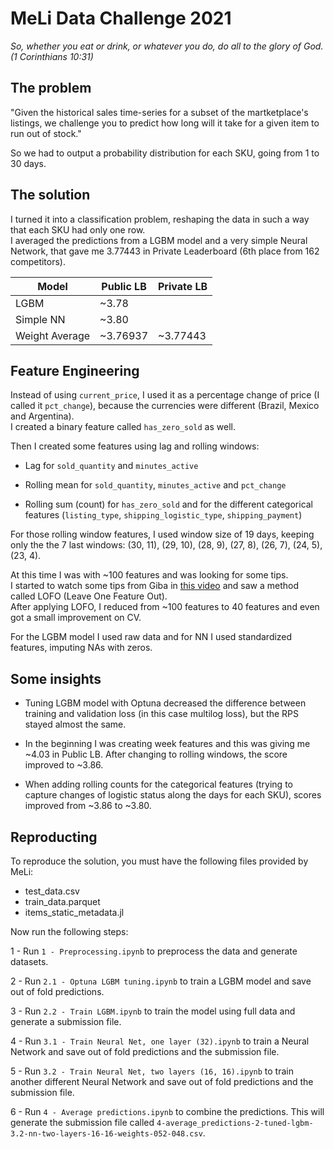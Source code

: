 # MeLi Data Challenge 2021

*So, whether you eat or drink, or whatever you do, do all to the glory of God. (1 Corinthians 10:31)*

## The problem   
"Given the historical sales time-series for a subset of the martketplace's listings, we challenge you to predict how long will it take for a given item to run out of stock."     

So we had to output a probability distribution for each SKU, going from 1 to 30 days.   


## The solution    
I turned it into a classification problem, reshaping the data in such a way that
each SKU had only one row.    
I averaged the predictions from a LGBM model and a very simple Neural Network, that gave me 3.77443 in Private Leaderboard (6th place from 162 competitors).    
     

| Model     	    | Public LB 	| Private LB 	|
|-------------------|---------------|---------------|
| LGBM      	    | ~3.78     	|           	|
| Simple NN 	    | ~3.80     	|           	|
| Weight Average   	| ~3.76937  	| ~3.77443   	|



## Feature Engineering    
Instead of using `current_price`, I used it as a percentage change of price (I called it `pct_change`), because the currencies were different (Brazil, Mexico and Argentina).   
I created a binary feature called `has_zero_sold` as well.

Then I created some features using lag and rolling windows:

- Lag for `sold_quantity` and `minutes_active`

- Rolling mean for `sold_quantity`, `minutes_active` and `pct_change` 

- Rolling sum (count) for `has_zero_sold` and for the different categorical features (`listing_type`, `shipping_logistic_type`, `shipping_payment`)

For those rolling window features, I used window size of 19 days, keeping only the the 7 last windows: (30, 11), (29, 10), (28, 9), (27, 8), (26, 7), (24, 5), (23, 4).

At this time I was with ~100 features and was looking for some tips.        
I started to watch some tips from Giba in [this video](https://www.youtube.com/watch?v=RtqtM1UJfZc) and saw a method called LOFO (Leave One Feature Out).   
After applying LOFO, I reduced from ~100 features to 40 features and even got a small improvement on CV.    

For the LGBM model I used raw data and for NN I used standardized features, imputing NAs with zeros.

## Some insights
- Tuning LGBM model with Optuna decreased the difference between training and validation loss (in this case multilog loss), but the RPS stayed almost the same.   

- In the beginning I was creating week features and this was giving me ~4.03 in Public LB. After changing to rolling windows, the score improved to ~3.86. 

- When adding rolling counts for the categorical features (trying to capture changes of logistic status along the days for each SKU), scores improved from ~3.86 to ~3.80. 


## Reproducting    
To reproduce the solution, you must have the following files provided by MeLi:

- test_data.csv
- train_data.parquet
- items_static_metadata.jl

Now run the following steps:

1 - Run `1 - Preprocessing.ipynb` to preprocess the data and generate datasets.

2 - Run `2.1 - Optuna LGBM tuning.ipynb` to train a LGBM model and save out of fold predictions.

3 - Run `2.2 - Train LGBM.ipynb` to train the model using full data and generate a submission file.

4 - Run `3.1 - Train Neural Net, one layer (32).ipynb` to train a Neural Network and save out of fold predictions and the submission file.

5 - Run `3.2 - Train Neural Net, two layers (16, 16).ipynb` to train another different Neural Network and save out of fold predictions and the submission file.

6 - Run `4 - Average predictions.ipynb` to combine the predictions. This will generate the submission file called `4-average_predictions-2-tuned-lgbm-3.2-nn-two-layers-16-16-weights-052-048.csv`.

